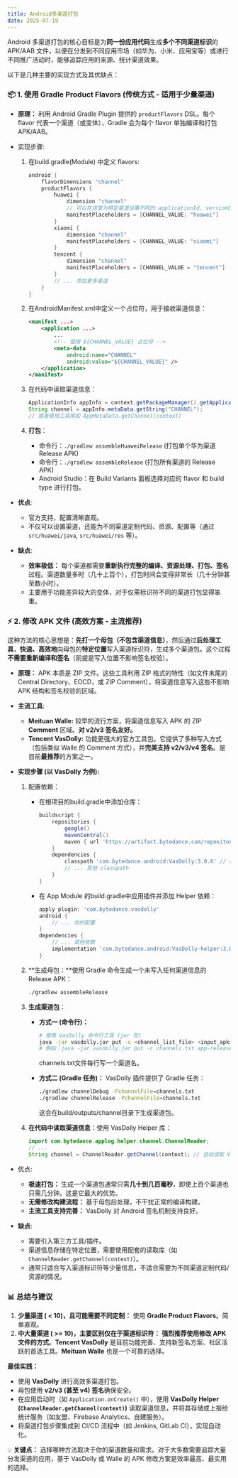 ```yaml
---
title: Android多渠道打包
date: 2025-07-19
---
```




Android 多渠道打包的核心目标是为**同一份应用代码**生成**多个不同渠道标识**的 APK/AAB 文件，以便在分发到不同应用市场（如华为、小米、应用宝等）或进行不同推广活动时，能够追踪应用的来源、统计渠道效果。

以下是几种主要的实现方式及其优缺点：

### 📦 1. 使用 Gradle Product Flavors (传统方式 - 适用于少量渠道)

- **原理：** 利用 Android Gradle Plugin 提供的 `productFlavors` DSL。每个 flavor 代表一个渠道（或变体），Gradle 会为每个 flavor 单独编译和打包 APK/AAB。

- 实现步骤:

  

  1. 在build.gradle(Module) 中定义 flavors:

     ```groovy
     android {
         flavorDimensions "channel"
         productFlavors {
             huawei {
                 dimension "channel"
                 // 可以在这里为特定渠道设置不同的 applicationId, versionCode, res 等 (可选)
                 manifestPlaceholders = [CHANNEL_VALUE: "huawei"]
             }
             xiaomi {
                 dimension "channel"
                 manifestPlaceholders = [CHANNEL_VALUE: "xiaomi"]
             }
             tencent {
                 dimension "channel"
                 manifestPlaceholders = [CHANNEL_VALUE = "tencent"]
             }
             // ... 添加更多渠道
         }
     }
     ```

  2. 在AndroidManifest.xml中定义一个占位符，用于接收渠道信息：

     ```xml
     <manifest ...>
         <application ...>
             ...
             <!-- 使用 ${CHANNEL_VALUE} 占位符 -->
             <meta-data
                 android:name="CHANNEL"
                 android:value="${CHANNEL_VALUE}" />
         </application>
     </manifest>
     ```

  3. 在代码中读取渠道信息：

     ```java
     ApplicationInfo appInfo = context.getPackageManager().getApplicationInfo(context.getPackageName(), PackageManager.GET_META_DATA);
     String channel = appInfo.metaData.getString("CHANNEL");
     // 或者使用工具库如 AppMetaData.getChannel(context)
     ```

  4. **打包**：

     - 命令行：`./gradlew assembleHuaweiRelease` (打包单个华为渠道 Release APK)
     - 命令行：`./gradlew assembleRelease` (打包所有渠道的 Release APK)
     - Android Studio：在 Build Variants 面板选择对应的 flavor 和 build type 进行打包。

- **优点**:

  - 官方支持，配置清晰直观。
  - 不仅可以设置渠道，还能为不同渠道定制代码、资源、配置等（通过 `src/huawei/java`, `src/huawei/res` 等）。

- **缺点**:

  - **效率极低：** 每个渠道都需要**重新执行完整的编译、资源处理、打包、签名**过程。渠道数量多时（几十上百个），打包时间会变得非常长（几十分钟甚至数小时）。
  - 主要用于功能差异较大的变体，对于仅需标识符不同的渠道打包显得笨重。

### ⚡ 2. 修改 APK 文件 (高效方案 - 主流推荐)

这种方法的核心思想是：**先打一个母包（不包含渠道信息）**，然后通过**后处理工具**，**快速、高效地**向母包的**特定位置**写入渠道标识符，生成多个渠道包。这个过程**不需要重新编译和签名**（前提是写入位置不影响签名校验）。

- **原理：** APK 本质是 ZIP 文件。这些工具利用 ZIP 格式的特性（如文件末尾的 Central Directory、EOCD，或 ZIP Comment），将渠道信息写入这些不影响 APK 结构和签名校验的区域。

- **主流工具**:

  - **Meituan Walle:** 较早的流行方案，将渠道信息写入 APK 的 ZIP **Comment** 区域。**对 v2/v3 签名友好。**
  - **Tencent VasDolly:** 功能更强大的官方工具包。它提供了多种写入方式（包括类似 Walle 的 Comment 方式），并**完美支持 v2/v3/v4 签名**。是目前**最推荐**的方案之一。

- **实现步骤 (以 VasDolly 为例):**

  1. 配置依赖：

     - 在根项目的build.gradle中添加仓库：

       ```groovy
       buildscript {
           repositories {
               google()
               mavenCentral()
               maven { url 'https://artifact.bytedance.com/repository/byteDance/' } // VasDolly 仓库
           }
           dependencies {
               classpath 'com.bytedance.android:VasDolly:3.0.6' // 检查最新版本
               // ... 其他 classpath
           }
       }
       ```

     - 在 App Module 的build.gradle中应用插件并添加 Helper 依赖：

       ```groovy
       apply plugin: 'com.bytedance.vasdolly'
       android {
           // ... 你的配置
       }
       dependencies {
           // ... 其他依赖
           implementation 'com.bytedance.android:VasDolly-helper:3.0.6' // 用于运行时读取渠道
       }
       ```

  2. **生成母包：**使用 Gradle 命令生成一个未写入任何渠道信息的 Release APK：

     ```bash
     ./gradlew assembleRelease
     ```

  3. **生成渠道包**：

     - **方式一 (命令行)：**

       ```bash
       # 使用 VasDolly 命令行工具 (jar 包)
       java -jar vasdolly.jar put -c <channel_list_file> <input_apk> <output_dir>
       # 例如：java -jar vasdolly.jar put -c channels.txt app-release.apk outputs/
       ```

       channels.txt文件每行写一个渠道名。

     - **方式二 (Gradle 任务)：** VasDolly 插件提供了 Gradle 任务：

       ```bash
       ./gradlew channelDebug -PchannelFile=channels.txt
       ./gradlew channelRelease -PchannelFile=channels.txt
       ```

       这会在build/outputs/channel目录下生成渠道包。

  4. **在代码中读取渠道信息**：使用 VasDolly Helper 库：

     ```java
     import com.bytedance.applog.helper.channel.ChannelReader;
     // ...
     String channel = ChannelReader.getChannel(context); // 自动读取 VasDolly 写入的渠道信息
     ```

- 优点:

  - **极速打包：** 生成一个渠道包通常只需**几十到几百毫秒**，即使上百个渠道也只需几分钟。这是它最大的优势。
  - **无需修改构建流程：** 基于母包后处理，不干扰正常的编译构建。
  - **主流工具支持完善：** VasDolly 对 Android 签名机制支持良好。

- **缺点**:

  - 需要引入第三方工具/插件。
  - 渠道信息存储在特定位置，需要使用配套的读取库（如 `ChannelReader.getChannel(context)`）。
  - 通常只适合写入渠道标识符等少量信息，不适合需要为不同渠道定制代码/资源的情况。

### 📊 总结与建议

1. **少量渠道 ( < 10)，且可能需要不同定制：** 使用 **Gradle Product Flavors**。简单直观。
2. **中大量渠道 ( >= 10)，主要区别仅在于渠道标识符：** **强烈推荐使用修改 APK 文件的方式**。**Tencent VasDolly** 是目前功能完善、支持新签名方案、社区活跃的首选工具。**Meituan Walle** 也是一个可靠的选择。

**最佳实践：**

- 使用 **VasDolly** 进行高效多渠道打包。
- 母包使用 **v2/v3 (甚至 v4) 签名**确保安全。
- 在应用启动时（如 `Application.onCreate()` 中），使用 **VasDolly Helper (`ChannelReader.getChannel(context)`)** 读取渠道信息，并将其存储或上报给统计服务（如友盟、Firebase Analytics、自建服务）。
- 将渠道打包步骤集成到 CI/CD 流程中（如 Jenkins, GitLab CI），实现自动化。

💡 **关键点：** 选择哪种方法取决于你的渠道数量和需求。对于大多数需要追踪大量分发渠道的应用，基于 VasDolly 或 Walle 的 APK 修改方案是效率最高、最实用的选择。